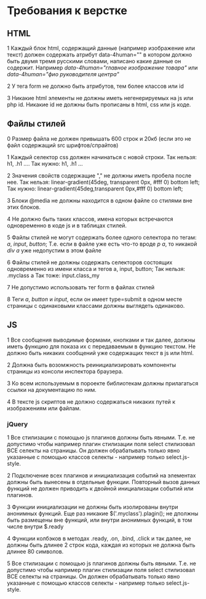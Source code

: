 Требования к верстке
====================

## HTML

1 Каждый блок html, содержащий данные (например изображение или текст) должен содержать атрибут data-4human="" в котором должно быть двумя тремя русскими словами, написано какие данные он содержит.
Например *data-4human="главное изображение товара"* или *data-4human="фио руководителя центра"*

2 У тега form не должно быть атрибутов, тем более классов или id

3 Никакие html элементы не должны иметь негенерируемых на js или php id. Никакие id не должны быть прописаны в html, css или js коде.

## Файлы стилей

0 Размер файла не должен привышать 600 строк и 20кб (если это не файл содержащий src шрифтов/спрайтов)

1 Каждый селектор css должен начинаться с новой строки.
Так нельзя:
    h1, .h1 ....
Так нужно:
    h1,
    .h1 ...

2 Значения свойств содержащие "," не должны иметь пробела после нее.
Так нельзя:
    linear-gradient(45deg, transparent 0px, #fff 0) bottom left;
Так нужно:
    linear-gradient(45deg,transparent 0px,#fff 0) bottom left;

3 Блоки @media не должны находится в одном файле со стилями вне этих блоков.

4 Не должно быть таких классов, имена которых встречаются одновременно в коде js и в таблицах стилей.

5 Файлы стилей не могут содержать более одного селектора по тегам: *a*, *input*, *button*; Т.е. если в файле уже есть что-то вроде *p a*, то никакой *div a* уже недопустим в этом файле

6 Файлы стилей не должны содержать селекторов состоящих одновременно из имени класса и тегов a, input, button;
Так нельзя:
    .myclass a
Так тоже:
    input.class_my

7 Не допустимо использовать тег form в файлах стилей

8 Теги *a*, *button* и *input*, если он имеет type=submit в одном месте страницы с одинаковыми классами должны выглядеть одинаково.


## JS

1 Все сообщения выводимые формами, кнопками и так далее, должны иметь функцию для показа их с передаваемым в функцию текстом. Не должно быть никаких сообщений уже содержащих текст в js или html.

2 Должна быть возомжность реинициализировать компоненты страницы из консоли инспектора браузера.

3 Ко всем используемым в пороекте библиотекам должны прилагаться ссылки на документацию по ним.

4 В тексте js скриптов не должно содержаться никаких путей к изображениям или файлам.

### jQuery

1 Все стилизации с помощью js плагинов должны быть явными. Т.е. не допустимо чтобы например плагин стилизации поля select стилизовал ВСЕ селекты на страницы. Он должен обрабатывать только явно указанные с помощью классов селекты - например только select.js-style.

2 Подключение всех плагинов и инициализация событий на элементах должны быть вынесены в отдельные функции. Повторный вызов данных функций не должен приводить к двойной инициализации событий или плагинов.

3 Функции инициализации не должны быть изолированы внутри анонимных функций. Еще раз никакие $('.myclass').plagin(); не дполжны быть размещены вне функций, или внутри анонимных функций, в том числе внутри $.ready

4 Функции колбэков в методах .ready, .on, .bind, .click и так далее, не должны быть длинее 2 строк кода, каждая из которых не должна быть длинее 80 символов.

5 Все стилизации с помощью js плагинов должны быть явными. Т.е. не допустимо чтобы например плагин стилизации поля select стилизовал ВСЕ селекты на страницы. Он должен обрабатывать только явно указанные с помощью классов селекты - например только select.js-style.



